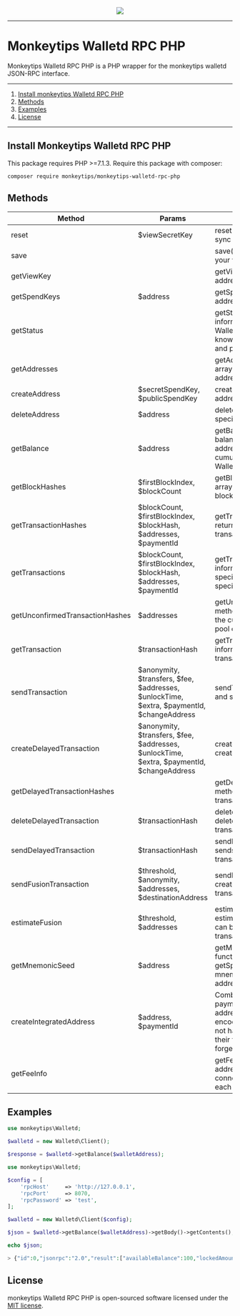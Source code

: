 <p align="center"><a href="http://monkeytips.top" target="_blank" style="max-width:50%;"><img src="https://avatars3.githubusercontent.com/u/40376113?s=200&v=4"></a></p>

---

# Monkeytips Walletd RPC PHP

Monkeytips Walletd RPC PHP is a PHP wrapper for the monkeytips walletd JSON-RPC interface.

---

1) [Install monkeytips Walletd RPC PHP](#install-monkeytips-walletd-rpc-php)
1) [Methods](#methods)
1) [Examples](#examples)
1) [License](#license)

---



## Install Monkeytips Walletd RPC PHP

This package requires PHP >=7.1.3. Require this package with composer:

```
composer require monkeytips/monkeytips-walletd-rpc-php
```

## Methods

| Method        | Params   | Description   |
| ------------- | ------------- | ------------- |
| reset | $viewSecretKey |	reset() method allows you to re-sync your wallet. |
| save |  |	save() method allows you to save your wallet by request. |
| getViewKey |  |	getViewKey() method returns address view key. |
| getSpendKeys | $address |	getSpendKeys() method returns address spend keys. |
| getStatus |  |	getStatus() method returns information about the current RPC Wallet state: block_count, known_block_count, last_block_hash and peer_count. |
| getAddresses |  |	getAddresses() method returns an array of your RPC Wallet's addresses. |
| createAddress | $secretSpendKey, $publicSpendKey |	createAddress() method creates an address. |
| deleteAddress | $address |	deleteAddress() method deletes a specified address. |
| getBalance | $address |	getBalance() method returns a balance for a specified address. If address is not specified, returns a cumulative balance of all RPC Wallet's addresses. |
| getBlockHashes | $firstBlockIndex, $blockCount |	getBlockHashes() method returns an array of block hashes for a specified block range. |
| getTransactionHashes | $blockCount, $firstBlockIndex, $blockHash, $addresses, $paymentId |	getTransactionHashes() method returns an array of block and transaction hashes. |
| getTransactions | $blockCount, $firstBlockIndex, $blockHash, $addresses, $paymentId |	getTransactions() method returns information about the transactions in specified block range or for specified addresses. |
| getUnconfirmedTransactionHashes | $addresses |	getUnconfirmedTransactionHashes() method returns information about the current unconfirmed transaction pool or for a specified addresses. |
| getTransaction | $transactionHash |	getTransaction() method returns information about the specified transaction. |
| sendTransaction | $anonymity, $transfers, $fee, $addresses, $unlockTime, $extra, $paymentId, $changeAddress |	sendTransaction() method creates and sends a transaction. |
| createDelayedTransaction | $anonymity, $transfers, $fee, $addresses, $unlockTime, $extra, $paymentId, $changeAddress |	createDelayedTransaction() method creates but not sends a transaction. |
| getDelayedTransactionHashes |  |	getDelayedTransactionHashes() method returns hashes of delayed transactions. |
| deleteDelayedTransaction | $transactionHash |	deleteDelayedTransaction() method deletes a specified delayed transaction. |
| sendDelayedTransaction | $transactionHash |	sendDelayedTransaction() method sends a specified delayed transaction. |
| sendFusionTransaction | $threshold, $anonymity, $addresses, $destinationAddress |	sendFusionTransaction() method creates and sends a fusion transaction. |
| estimateFusion | $threshold, $addresses |	estimateFusion() method allows to estimate a number of outputs that can be optimized with fusion transactions. |
| getMnemonicSeed | $address |	getMnemonicSeed() method functions nearly the same as getSpendKeys(). It returns the mnemonic seed for the given address. |
| createIntegratedAddress | $address, $paymentId | Combines an address and a paymentId into an 'integrated' address, which contains both in an encoded form. This allows users to not have to supply a payment Id in their transfer, and hence cannot forget it. |
| getFeeInfo |  | getFeeInfo() retrieves the fee and address of the public node you are connected to, that will be applied to each transaction. |

## Examples

```php
use monkeytips\Walletd;

$walletd = new Walletd\Client();

$response = $walletd->getBalance($walletAddress);
```

```php
use monkeytips\Walletd;

$config = [
    'rpcHost'     => 'http://127.0.0.1',
    'rpcPort'     => 8070,
    'rpcPassword' => 'test',
];

$walletd = new Walletd\Client($config);

$json = $walletd->getBalance($walletAddress)->getBody()->getContents();

echo $json;

> {"id":0,"jsonrpc":"2.0","result":["availableBalance":100,"lockedAmount":50]}
```

## License

monkeytips Walletd RPC PHP is open-sourced software licensed under the [MIT license](http://opensource.org/licenses/MIT).
